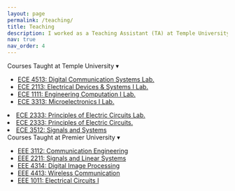 ```yaml
---
layout: page
permalink: /teaching/
title: Teaching
description: I worked as a Teaching Assistant (TA) at Temple University from 2022 to 2023, and prior to that, I worked as a Lecturer at Premier University, Chittagong, from 2018 to 2020.
nav: true
nav_order: 4
---
```


<div class="publication-toggles">

  <!-- Temple Section -->
  <div class="pub-section-header" onclick="toggleSection('temple-list')">
    Courses Taught at Temple University
    <span class="toggle-icon">▾</span>
  </div>
  <div id="temple-list">
    <ul>
      <li><a href="https://bulletin.temple.edu/search/?P=ECE%204513" target="_blank">ECE 4513: Digital Communication Systems Lab.</a></li>
      <li><a href="https://bulletin.temple.edu/search/?P=ECE%202113" target="_blank">ECE 2113: Electrical Devices & Systems I Lab.</a></li>
      <li><a href="https://bulletin.temple.edu/search/?P=ECE%201111" target="_blank">ECE 1111: Engineering Computation I Lab.</a></li>       
      <li><a href="https://bulletin.temple.edu/search/?P=ECE%203313" target="_blank">ECE 3313: Microelectronics I Lab.</a></li>    
    </ul>     
     <li><a href="https://bulletin.temple.edu/search/?P=ECE%202333" target="_blank">ECE 2333: Principles of Electric Circuits Lab.</a></li>    
      <li><a href="https://bulletin.temple.edu/search/?P=ECE%202332" target="_blank">ECE 2333: Principles of Electric Circuits.</a></li>      
       <li><a href="https://bulletin.temple.edu/search/?P=ECE%203512" target="_blank">ECE 3512: Signals and Systems</a></li>  
    </ul>
  </div>

  <!-- Premier Section -->
  <div class="pub-section-header" onclick="toggleSection('premier-list')">
     Courses Taught at Premier University
    <span class="toggle-icon">▾</span>
  </div>
  <div id="premier-list">
    <ul>
      <li><a href="#">EEE 3112: Communication Engineering</a></li>
      <li><a href="#">EEE 2211: Signals and Linear Systems</a></li>
      <li><a href="#">EEE 4314: Digital Image Processing</a></li>
      <li><a href="#">EEE 4413: Wireless Communication</a></li>
      <li><a href="#">EEE 1011: Electrical Circuits I</a></li>
    </ul>
  </div>

</div>

<script>
function toggleSection(id) {
  const section = document.getElementById(id);
  const icon = section.previousElementSibling.querySelector('.toggle-icon');
  if (section.style.display === 'none') {
    section.style.display = 'block';
    icon.textContent = '▾';
  } else {
    section.style.display = 'none';
    icon.textContent = '▸';
  }
}
</script>

